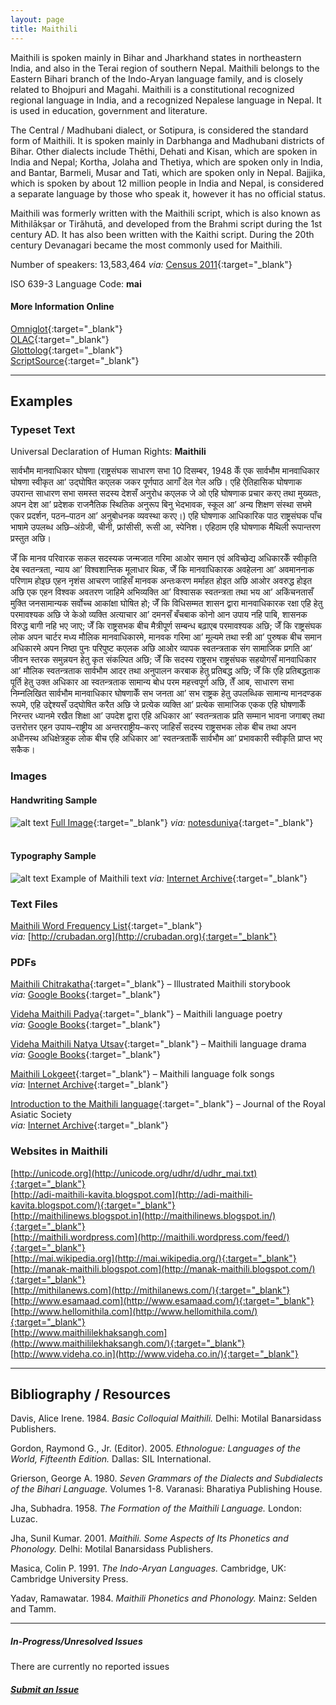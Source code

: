 ```yaml
---
layout: page
title: Maithili
---
```


Maithili is spoken mainly in Bihar and Jharkhand states in northeastern India, and also in the Terai region of southern Nepal. Maithili belongs to the Eastern Bihari branch of the Indo-Aryan language family, and is closely related to Bhojpuri and Magahi. Maithili is a constitutional recognized regional language in India, and a recognized Nepalese language in Nepal. It is used in education, government and literature.

The Central / Madhubani dialect, or Sotipura, is considered the standard form of Maithili. It is spoken mainly in Darbhanga and Madhubani districts of Bihar. Other dialects include Thēthi, Dehati and Kisan, which are spoken in India and Nepal; Kortha, Jolaha and Thetiya, which are spoken only in India, and Bantar, Barmeli, Musar and Tati, which are spoken only in Nepal. Bajjika, which is spoken by about 12 million people in India and Nepal, is considered a separate language by those who speak it, however it has no official status.

Maithili was formerly written with the Maithili script, which is also known as Mithilākṣar or Tirăhutā, and developed from the Brahmi script during the 1st century AD. It has also been written with the Kaithi script. During the 20th century Devanagari became the most commonly used for Maithili.

Number of speakers: 13,583,464 *via:* [Census 2011](../devanagari-overview/Census-of-India-2011-Language.pdf){:target="_blank"}  

ISO 639-3 Language Code: **mai**  

#### More Information Online

[Omniglot](https://omniglot.com/writing/maithili.htm){:target="_blank"}  
[OLAC](http://www.language-archives.org/language/mai){:target="_blank"}  
[Glottolog](https://glottolog.org/resource/languoid/id/mait1250){:target="_blank"}  
[ScriptSource](https://www.scriptsource.org/cms/scripts/page.php?item_id=language_detail&key=mai){:target="_blank"}


---

## Examples

### Typeset Text

Universal Declaration of Human Rights: **Maithili**

सार्वभौम मानवाधिकार घोषणा
    (राष्ट्रसंघक साधारण सभा 10 दिसम्बर, 1948 केँ एक सार्वभौम मानवाधिकार घोषणा स्वीकृत आʼ उद्घोषित कएलक जकर पूर्णपाठ आगाँ देल गेल अछि। एहि ऐतिहासिक घोषणाक उपरान्त साधारण सभा समस्त सदस्य देशसँ अनुरोध कएलक जे ओ एहि घोषणाक प्रचार करए तथा मुख्यतः, अपन देश आʼ प्रदेशक राजनैतिक स्थितिक अनुरूप बिनु भेदभावक, स्कूल आʼ अन्य शिक्षण संस्था सभमे एकर प्रदर्शन, पठन–पाठन आʼ अनुबोधनक व्यवस्था करए।)
    एहि घोषणाक आधिकारिक पाठ राष्ट्रसंघक पाँच भाषामे उपलब्ध अछि–अंग्रेजी, चीनी, फ्रांसीसी, रूसी आ, स्पेनिश। एहिठाम एहि घोषणाक मैथिली रूपान्तरण प्रस्तुत अछि।
  
   जेँ कि मानव परिवारक सकल सदस्यक जन्मजात गरिमा आओर समान एवं अविच्छेद्य अधिकारकेँ स्वीकृति देब स्वतन्त्रता, न्याय आʼ विश्वशान्तिक मूलाधार थिक,
    जेँ कि मानवाधिकारक अवहेलना आʼ अवमाननाक परिणाम होइछ एहन नृशंस आचरण जाहिसँ मानवक अन्तःकरण मर्माहत होइत अछि आओर अवरुद्ध होइत अछि एक एहन विश्वक अवतरण जाहिमे अभिव्यक्ति आʼ विश्वासक स्वतन्त्रता तथा भय आʼ अकिंचनतासँ मुक्ति जनसामान्यक सर्वोच्च आकांक्षा घोषित हो;
    जेँ कि विधिसम्मत शासन द्वारा मानवाधिकारक रक्षा एहि हेतु परमावश्यक अछि जे केओ व्यक्ति अत्याचार आʼ दमनसँ बँचबाक कोनो आन उपाय नहि पाबि, शासनक विरुद्ध बागी नहि भए जाए;
    जेँ कि राष्ट्रसभक बीच मैत्रीपूर्ण सम्बन्ध बढ़ाएब परमावश्यक अछि;
    जेँ कि राष्ट्रसंघक लोक अपन चार्टर मध्य मौलिक मानवाधिकारमे, मानवक गरिमा आʼ मूल्यमे तथा स्त्री आʼ पुरुषक बीच समान अधिकारमे अपन निष्ठा पुनः परिपुष्ट कएलक अछि आओर व्यापक स्वतन्त्रताक संग सामाजिक प्रगति आʼ जीवन स्तरक समुन्नयन हेतु कृत संकल्पित अछि;
    जेँ कि सदस्य राष्ट्रसभ राष्ट्रसंघक सहयोगसँ मानवाधिकार आʼ मौलिक स्वतन्त्रताक सार्वभौम आदर तथा अनुपालन करबाक हेतु प्रतिबद्ध अछि;
    जेँ कि एहि प्रतिबद्धताक पूर्ति हेतु उक्त अधिकार आ स्वतन्त्रताक सामान्य बोध परम महत्त्वपूर्ण अछि, तेँ आब, साधारण सभा
    निम्नलिखित सार्वभौम मानवाधिकार घोषणाकेँ सभ जनता आʼ सभ राष्ट्रक हेतु उपलब्धिक सामान्य मानदण्डक रूपमे, एहि उद्देश्यसँ उद्घोषित करैत अछि जे प्रत्येक व्यक्ति आʼ प्रत्येक सामाजिक एकक एहि घोषणाकेँ निरन्तर ध्यानमे रखैत शिक्षा आʼ उपदेश द्वारा एहि अधिकार आʼ स्वतन्त्रताक प्रति सम्मान भावना जगाबए तथा उत्तरोत्तर एहन उपाय–राष्ट्रीय आ अन्तरराष्ट्रीय–करए जाहिसँ सदस्य राष्ट्रसभक लोक बीच तथा अपन अधीनस्थ अधिक्षेत्रहुक लोक बीच एहि अधिकार आʼ स्वतन्त्रताकेँ सार्वभौम आʼ प्रभावकारी स्वीकृति प्राप्त भए सकैक।


### Images


#### Handwriting Sample

![alt text](/images/Maithili-handwriting-01.png)
[Full Image](/images/Maithili-handwriting-01.jpg){:target="_blank"} *via:* [notesduniya](https://www.notesduniya.com/product/item/maithili-literature-sekhar-jha-manthan-ias-classnotes){:target="_blank"}  
&nbsp;  

#### Typography Sample

![alt text](/images/maithili.png)
Example of Maithili text
*via:* [Internet Archive](https://archive.org/details/AjiMaaRamdeoJha){:target="_blank"}


### Text Files

[Maithili Word Frequency List](/basic-info/maithili-word-frequency.txt){:target="_blank"}  
*via:* [http://crubadan.org](http://crubadan.org){:target="_blank"}


### PDFs

[Maithili Chitrakatha](/samples/Maithili-01.pdf){:target="_blank"} – Illustrated Maithili storybook  
*via:* [Google Books](https://www.google.co.uk/books/edition/Maithili_Chitrakatha/2YuVwxQM5woC?hl=en&gbpv=0){:target="_blank"}

[Videha Maithili Padya](/samples/Maithili-02.pdf){:target="_blank"} – Maithili language poetry  
*via:* [Google Books](https://www.google.co.uk/books/edition/Videha_Maithili_Verse/H5YhO8DDxbMC?hl=en&gbpv=0){:target="_blank"}

[Videha Maithili Natya Utsav](/samples/Maithili-03.pdf){:target="_blank"} – Maithili language drama   
*via:* [Google Books](https://www.google.co.uk/books/edition/Videha_Maithili_Drama/haoE4dQonfQC?hl=en&gbpv=0){:target="_blank"}

[Maithili Lokgeet](/samples/Maithili-04.pdf){:target="_blank"} – Maithili language folk songs  
*via:* [Internet Archive](https://archive.org/details/in.ernet.dli.2015.479179){:target="_blank"}

[Introduction to the Maithili language](/samples/Maithili-05.pdf){:target="_blank"} – Journal of the Royal Asiatic Society  
*via:* [Internet Archive](https://archive.org/details/dli.csl.8222){:target="_blank"}


### Websites in Maithili

[http://unicode.org](http://unicode.org/udhr/d/udhr_mai.txt){:target="_blank"}  
[http://adi-maithili-kavita.blogspot.com](http://adi-maithili-kavita.blogspot.com/){:target="_blank"}  
[http://maithilinews.blogspot.in](http://maithilinews.blogspot.in/){:target="_blank"}  
[http://maithili.wordpress.com](http://maithili.wordpress.com/feed/){:target="_blank"}  
[http://mai.wikipedia.org](http://mai.wikipedia.org/){:target="_blank"}  
[http://manak-maithili.blogspot.com](http://manak-maithili.blogspot.com/){:target="_blank"}  
[http://mithilanews.com](http://mithilanews.com/){:target="_blank"}  
[http://www.esamaad.com](http://www.esamaad.com/){:target="_blank"}  
[http://www.hellomithila.com](http://www.hellomithila.com/){:target="_blank"}  
[http://www.maithililekhaksangh.com](http://www.maithililekhaksangh.com/){:target="_blank"}  
[http://www.videha.co.in](http://www.videha.co.in/){:target="_blank"}


---

## Bibliography / Resources

Davis, Alice Irene. 1984. *Basic Colloquial Maithili.* Delhi: Motilal Banarsidass Publishers.

Gordon, Raymond G., Jr. (Editor). 2005. *Ethnologue: Languages of the World, Fifteenth Edition.* Dallas: SIL International.

Grierson, George A. 1980. *Seven Grammars of the Dialects and Subdialects of the Bihari Language.* Volumes 1-8. Varanasi: Bharatiya Publishing House.

Jha, Subhadra. 1958. *The Formation of the Maithili Language.* London: Luzac.

Jha, Sunil Kumar. 2001. *Maithili. Some Aspects of Its Phonetics and Phonology.* Delhi: Motilal Banarsidass Publishers.

Masica, Colin P. 1991. *The Indo-Aryan Languages.* Cambridge, UK: Cambridge University Press.

Yadav, Ramawatar. 1984. *Maithili Phonetics and Phonology.* Mainz: Selden and Tamm.


---

##### In-Progress/Unresolved Issues  

There are currently no reported issues

##### [Submit an Issue](mailto:devanagari.documentation@gmail.com)